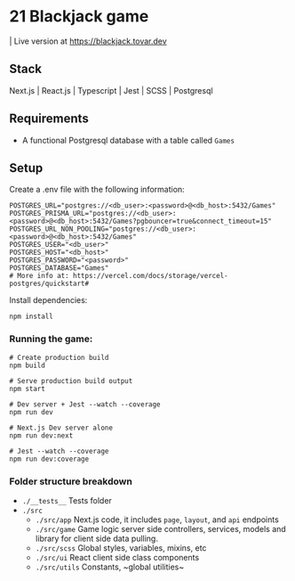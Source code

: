 # 21 Blackjack game

| Live version at https://blackjack.tovar.dev

## Stack

Next.js | React.js | Typescript | Jest | SCSS | Postgresql

## Requirements

- A functional Postgresql database with a table called `Games`

## Setup

Create a .env file with the following information:

```
POSTGRES_URL="postgres://<db_user>:<password>@<db_host>:5432/Games"
POSTGRES_PRISMA_URL="postgres://<db_user>:<password>@<db_host>:5432/Games?pgbouncer=true&connect_timeout=15"
POSTGRES_URL_NON_POOLING="postgres://<db_user>:<password>@<db_host>:5432/Games"
POSTGRES_USER="<db_user>"
POSTGRES_HOST="<db_host>"
POSTGRES_PASSWORD="<password>"
POSTGRES_DATABASE="Games"
# More info at: https://vercel.com/docs/storage/vercel-postgres/quickstart#
```

Install dependencies:

```
npm install
```

### Running the game:

```
# Create production build
npm build
```

```
# Serve production build output
npm start
```

```
# Dev server + Jest --watch --coverage
npm run dev
```

```
# Next.js Dev server alone
npm run dev:next
```

```
# Jest --watch --coverage
npm run dev:coverage
```

### Folder structure breakdown

- `./__tests__` Tests folder
- `./src`
  - `./src/app` Next.js code, it includes `page`, `layout`, and `api` endpoints
  - `./src/game` Game logic server side controllers, services, models and library for client side data pulling.
  - `./src/scss` Global styles, variables, mixins, etc
  - `./src/ui` React client side class components
  - `./src/utils` Constants, ~global utilities~
